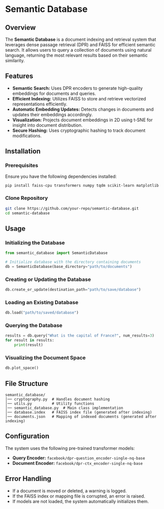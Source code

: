 # Semantic Database

## Overview
The **Semantic Database** is a document indexing and retrieval system that leverages dense passage retrieval (DPR) and FAISS for efficient semantic search. It allows users to query a collection of documents using natural language, returning the most relevant results based on their semantic similarity.

## Features
- **Semantic Search:** Uses DPR encoders to generate high-quality embeddings for documents and queries.
- **Efficient Indexing:** Utilizes FAISS to store and retrieve vectorized representations efficiently.
- **Automatic Embedding Updates:** Detects changes in documents and updates their embeddings accordingly.
- **Visualization:** Projects document embeddings in 2D using t-SNE for insight into document distribution.
- **Secure Hashing:** Uses cryptographic hashing to track document modifications.

## Installation
### Prerequisites
Ensure you have the following dependencies installed:

```bash
pip install faiss-cpu transformers numpy tqdm scikit-learn matplotlib
```

### Clone Repository
```bash
git clone https://github.com/your-repo/semantic-database.git
cd semantic-database
```

## Usage
### Initializing the Database
```python
from semantic_database import SemanticDatabase

# Initialize database with the directory containing documents
db = SemanticDatabase(base_directory="path/to/documents")
```

### Creating or Updating the Database
```python
db.create_or_update(destination_path="path/to/save/database")
```

### Loading an Existing Database
```python
db.load("path/to/saved/database")
```

### Querying the Database
```python
results = db.query("What is the capital of France?", num_results=3)
for result in results:
    print(result)
```

### Visualizing the Document Space
```python
db.plot_space()
```

## File Structure
```
semantic_database/
│── cryptography.py  # Handles document hashing
│── utils.py         # Utility functions
│── semantic_database.py  # Main class implementation
│── database.index   # FAISS index file (generated after indexing)
│── documents.json   # Mapping of indexed documents (generated after indexing)
```

## Configuration
The system uses the following pre-trained transformer models:
- **Query Encoder:** `facebook/dpr-question_encoder-single-nq-base`
- **Document Encoder:** `facebook/dpr-ctx_encoder-single-nq-base`

## Error Handling
- If a document is moved or deleted, a warning is logged.
- If the FAISS index or mapping file is corrupted, an error is raised.
- If models are not loaded, the system automatically initializes them.